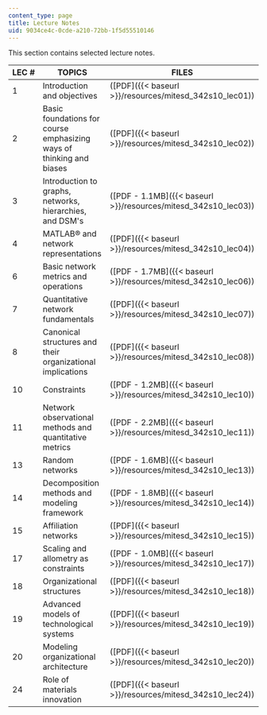 ```yaml
---
content_type: page
title: Lecture Notes
uid: 9034ce4c-0cde-a210-72bb-1f5d55510146
---
```


This section contains selected lecture notes.

| LEC # | TOPICS | FILES |
| --- | --- | --- |
| 1 | Introduction and objectives | ([PDF]({{< baseurl >}}/resources/mitesd_342s10_lec01)) |
| 2 | Basic foundations for course emphasizing ways of thinking and biases | ([PDF]({{< baseurl >}}/resources/mitesd_342s10_lec02)) |
| 3 | Introduction to graphs, networks, hierarchies, and DSM's | ([PDF - 1.1MB]({{< baseurl >}}/resources/mitesd_342s10_lec03)) |
| 4 | MATLAB® and network representations | ([PDF]({{< baseurl >}}/resources/mitesd_342s10_lec04)) |
| 6 | Basic network metrics and operations | ([PDF - 1.7MB]({{< baseurl >}}/resources/mitesd_342s10_lec06)) |
| 7 | Quantitative network fundamentals | ([PDF]({{< baseurl >}}/resources/mitesd_342s10_lec07)) |
| 8 | Canonical structures and their organizational implications | ([PDF]({{< baseurl >}}/resources/mitesd_342s10_lec08)) |
| 10 | Constraints | ([PDF - 1.2MB]({{< baseurl >}}/resources/mitesd_342s10_lec10)) |
| 11 | Network observational methods and quantitative metrics | ([PDF - 2.2MB]({{< baseurl >}}/resources/mitesd_342s10_lec11)) |
| 13 | Random networks | ([PDF - 1.6MB]({{< baseurl >}}/resources/mitesd_342s10_lec13)) |
| 14 | Decomposition methods and modeling framework | ([PDF - 1.8MB]({{< baseurl >}}/resources/mitesd_342s10_lec14)) |
| 15 | Affiliation networks | ([PDF]({{< baseurl >}}/resources/mitesd_342s10_lec15)) |
| 17 | Scaling and allometry as constraints | ([PDF - 1.0MB]({{< baseurl >}}/resources/mitesd_342s10_lec17)) |
| 18 | Organizational structures | ([PDF]({{< baseurl >}}/resources/mitesd_342s10_lec18)) |
| 19 | Advanced models of technological systems | ([PDF]({{< baseurl >}}/resources/mitesd_342s10_lec19)) |
| 20 | Modeling organizational architecture | ([PDF]({{< baseurl >}}/resources/mitesd_342s10_lec20)) |
| 24 | Role of materials innovation | ([PDF]({{< baseurl >}}/resources/mitesd_342s10_lec24))